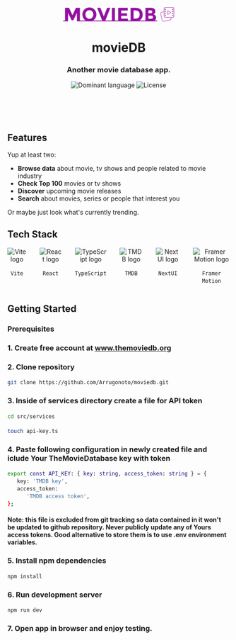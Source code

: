 <div align='center'>
   <img width="50%" src="src/assets/logo.svg" alt="movieDB logo"/>
   <h1>movieDB</h1>
   <h3>Another movie database app.</h3>
</div>

<div align='center'>
<img src='https://img.shields.io/github/languages/top/Arrugonoto/moviedb?color=007acc&logo=typescript' alt='Dominant language'/>
<img src='https://img.shields.io/github/license/Arrugonoto/moviedb' alt='License'/>
</div>

<br>
<br>
<br>
<br>

## Features

Yup at least two:

-  **Browse data** about movie, tv shows and people related to movie industry
-  **Check Top 100** movies or tv shows
-  **Discover** upcoming movie releases
-  **Search** about movies, series or people that interest you

Or maybe just look what's currently trending.

## Tech Stack

<div align='center' style='display: flex; justify-content: center; gap: 30px;'>
<div>
<img width='50px' src='https://camo.githubusercontent.com/61e102d7c605ff91efedb9d7e47c1c4a07cef59d3e1da202fd74f4772122ca4e/68747470733a2f2f766974656a732e6465762f6c6f676f2e737667' alt='Vite logo' />

`Vite`

</div>
<div>
<img width='56px' src='https://upload.wikimedia.org/wikipedia/commons/a/a7/React-icon.svg' alt='React logo' />

`React`

</div>
<div>
<img width='50px' src='https://upload.wikimedia.org/wikipedia/commons/thumb/4/4c/Typescript_logo_2020.svg/1200px-Typescript_logo_2020.svg.png' alt='TypeScript logo' />

`TypeScript`

</div>
<div>
<img width='70px' src='https://www.themoviedb.org/assets/2/v4/logos/v2/blue_square_2-d537fb228cf3ded904ef09b136fe3fec72548ebc1fea3fbbd1ad9e36364db38b.svg' alt='TMDB logo' style='object-fit: cover;' />

`TMDB`

</div>
<div>
<img width='50px' src='https://raw.githubusercontent.com/nextui-org/nextui/main/apps/docs/public/isotipo.png' alt='NextUI logo' />

`NextUI`

</div>
<div>
<img width='50px' src='https://camo.githubusercontent.com/179d66ab2b0321726c88a586c4ad38802e7113a3c98c6fd3f0156c01c98cfd14/68747470733a2f2f6672616d657275736572636f6e74656e742e636f6d2f696d616765732f34386861395a52396f5a51475136675a38595566456c50335430412e706e67' alt='Framer Motion logo' />

`Framer Motion`

</div>
</div>

## Getting Started

### Prerequisites

### 1. Create free account at <a href='https://www.themoviedb.org/'>www.themoviedb.org</a>

### 2. Clone repository

```sh
git clone https://github.com/Arrugonoto/moviedb.git
```

### 3. Inside of services directory create a file for API token

```sh
cd src/services

touch api-key.ts
```

### 4. Paste following configuration in newly created file and iclude Your TheMovieDatabase key with token

```sh
export const API_KEY: { key: string, access_token: string } = {
   key: 'TMDB key',
   access_token:
      'TMDB access token',
};
```

#### Note: this file is excluded from git tracking so data contained in it won't be updated to github repository. Never publicly update any of Yours access tokens. Good alternative to store them is to use .env environment variables.

### 5. Install npm dependencies

```sh
npm install
```

### 6. Run development server

```sh
npm run dev
```

### 7. Open app in browser and enjoy testing.
